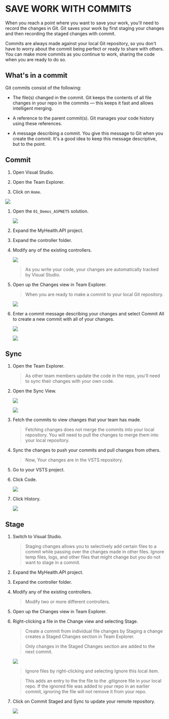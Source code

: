 # SAVE WORK WITH COMMITS 

When you reach a point where you want to save your work, you'll need to record the changes in Git. Git saves your work by first staging your changes and then recording the staged changes with commit.

Commits are always made against your local Git repository, so you don't have to worry about the commit being perfect or ready to share with others. You can make more commits as you continue to work, sharing the code when you are ready to do so.

## What's in a commit

Git commits consist of the following:

- The file(s) changed in the commit. Git keeps the contents of all file changes in your repo in the commits — this keeps it fast and allows intelligent merging.

- A reference to the parent commit(s). Git manages your code history using these references.

- A message describing a commit. You give this message to Git when you create the commit. It's a good idea to keep this message descriptive, but to the point.

## Commit

1. Open Visual Studio.	

1. Open the Team Explorer.  

1. Click on `Home`.

  ![](img/Image3.jpg) 

1. Open the `01_Demos_ASPNET5` solution.

    ![](img/image4.jpg) 

1. Expand the MyHealth.API project.

1. Expand the controller folder.

1. Modify any of the existing controllers.

    ![](img/image5.jpg)

    > As you write your code, your changes are automatically tracked by Visual Studio.   

1. Open up the Changes view in Team Explorer.

    > When you are ready to make a commit to your local Git repository.

    ![](img/image6.jpg)

1. Enter a commit message describing your changes and select Commit All to create a new commit with all of your changes.

    ![](img/image7.jpg)

    ![](img/image8.png)

## Sync

1. Open the Team Explorer.

    > As other team members update the code in the repo, you'll need to sync their changes with your own code.

1. Open the Sync View.

    ![](img/image9.png)

    ![](img/image10.png)

1. Fetch the commits to view changes that your team has made.

    > Fetching changes does not merge the commits into your local repository. You will need to pull the changes to merge them into your local repository.

1. Sync the changes to push your commits and pull changes from others.

    > Now, Your changes are in the VSTS repository.

1.	Go to your VSTS project.

1.	Click Code.	

    ![](img/intro/image17.jpg)

1.	Click History.	

    ![](img/image11.png)

## Stage

1. Switch to Visual Studio.

    > Staging changes allows you to selectively add certain files to a commit while passing over the changes made in other files. Ignore temp files, logs, and other files that might change but you do not want to stage in a commit.

1. Expand the MyHealth.API project.

1. Expand the controller folder.

1. Modify any of the existing controllers.

    > Modify two or more different controllers.

1. Open up the Changes view in Team Explorer.

1. Right-clicking a file in the Change view and selecting Stage.

    > Create a commit from individual file changes by  Staging a change creates a Staged Changes section in Team Explorer. 

    > Only changes in the Staged Changes section are added to the next commit.

    ![](img/image12.png)

    > Ignore files by right-clicking and selecting Ignore this local item. 

    > This adds an entry to the the file to the .gitignore file in your local repo. If the ignored file was added to your repo in an earlier commit, ignoring the file will not remove it from your repo.

1.  Click on Commit Staged and Sync to update your remote repository.

    ![](img/image13.png)
